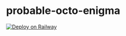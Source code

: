 # probable-octo-enigma
[![Deploy on Railway](https://railway.app/button.svg)](https://railway.app/new/template?code=1yQbrm)
